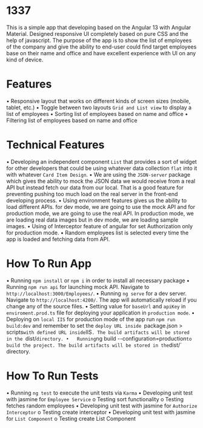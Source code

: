 # 1337

This is a simple app that developing based on the Angular 13 with Angular Material. Designed responsive UI completely based on pure CSS and the help of javascript. The purpose of the app is to show the list of employees of the company and give the ability to end-user could find target employees base on their name and office and have excellent experience with UI on any kind of device.

# Features

• Responsive layout that works on different kinds of screen sizes (mobile, tablet, etc.)
• Toggle between two layouts `Grid and List view` to display a list of employees
• Sorting list of employees based on name and office
• Filtering list of employees based on name and office

# Technical Features

•	Developing an independent component `List` that provides a sort of widget for other developers that could be using whatever data collection `flat` into it with whatever `Card Item Design`. 
•	We are using the  `JSON-server` package which gives the ability to mock the JSON data we would receive from a real API but instead fetch our data from our local. That is a good feature for preventing pushing too much load on the real server in the front-end developing process.
•	Using environment features gives us the ability to load different APIs. for dev mode, we are going to use the mock API and for production mode, we are going to use the real API. In production mode, we are loading real data images but in dev mode, we are loading sample images.
•	Using of Interceptor feature of angular for set Authorization only for production mode.
•	Random employees list is selected every time the app is loaded and fetching data from API.

# How To Run App

•	Running `npm install` or `npm i` in order to install all necessary package 
•	Running `npm run api` for launching mock API. Navigate to `http://localhost:3000/Employees/`.
•	Running `ng serve` for a dev server. Navigate to `http://localhost:4200/`. The app will automatically reload if you change any of the source files.
•	Setting value for `baseUrl` and `apiKey` in `enviroment.prod.ts` file for deploying your application in `production mode`.
•	Deploying on `local IIS` for production mode of the app run `npm run build:dev` and remember to set the `deploy URL inside `package.json > scripts` with defined URL inside `IIS`. The build artifacts will be stored in the `dist/` directory.
•	Running `ng build --configuration=production` to build the project. The build artifacts will be stored in the `dist/` directory.

# How To Run Tests 

•	Running `ng test` to execute the unit tests via `Karma`
•	Developing unit test with jasmine for `Employee Service`
  o	Testing sort functionality
  o	Testing fetches random employees
•	Developing unit test with jasmine for `Authorize Interceptor`
  o	Testing create interceptor
•	Developing unit test with jasmine for `List Component`
  o	Testing create List Component

